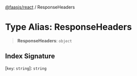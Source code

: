 [@faasjs/react](../README.md) / ResponseHeaders

# Type Alias: ResponseHeaders

> **ResponseHeaders**: `object`

## Index Signature

\[`key`: `string`\]: `string`
